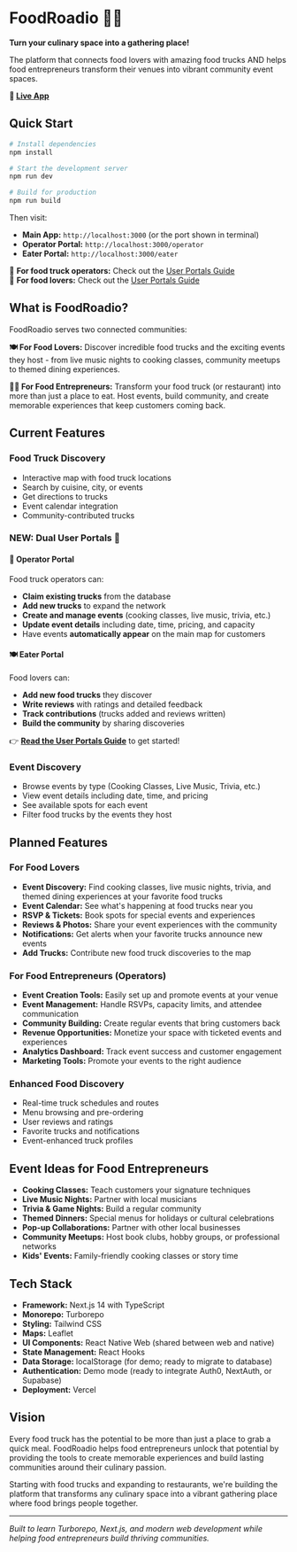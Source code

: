# FoodRoadio 🌮✨

**Turn your culinary space into a gathering place!**

The platform that connects food lovers with amazing food trucks AND helps food entrepreneurs transform their venues into vibrant community event spaces.

**🚀 [Live App](https://foodroadio.vercel.app/)**

## Quick Start

```bash
# Install dependencies
npm install

# Start the development server
npm run dev

# Build for production
npm run build
```

Then visit:
- **Main App:** `http://localhost:3000` (or the port shown in terminal)
- **Operator Portal:** `http://localhost:3000/operator`
- **Eater Portal:** `http://localhost:3000/eater`

📖 **For food truck operators:** Check out the [User Portals Guide](./USER_PORTALS_GUIDE.md)  
📖 **For food lovers:** Check out the [User Portals Guide](./USER_PORTALS_GUIDE.md)

## What is FoodRoadio?

FoodRoadio serves two connected communities:

**🍽️ For Food Lovers:** Discover incredible food trucks and the exciting events they host - from live music nights to cooking classes, community meetups to themed dining experiences.

**👨‍🍳 For Food Entrepreneurs:** Transform your food truck (or restaurant) into more than just a place to eat. Host events, build community, and create memorable experiences that keep customers coming back.

## Current Features

### Food Truck Discovery
- Interactive map with food truck locations
- Search by cuisine, city, or events
- Get directions to trucks
- Event calendar integration
- Community-contributed trucks

### **NEW: Dual User Portals** 🎉

#### 🚚 Operator Portal
Food truck operators can:
- **Claim existing trucks** from the database
- **Add new trucks** to expand the network
- **Create and manage events** (cooking classes, live music, trivia, etc.)
- **Update event details** including date, time, pricing, and capacity
- Have events **automatically appear** on the main map for customers

#### 🍽️ Eater Portal
Food lovers can:
- **Add new food trucks** they discover
- **Write reviews** with ratings and detailed feedback
- **Track contributions** (trucks added and reviews written)
- **Build the community** by sharing discoveries

👉 **[Read the User Portals Guide](./USER_PORTALS_GUIDE.md)** to get started!

### Event Discovery
- Browse events by type (Cooking Classes, Live Music, Trivia, etc.)
- View event details including date, time, and pricing
- See available spots for each event
- Filter food trucks by the events they host

## Planned Features

### For Food Lovers
- **Event Discovery:** Find cooking classes, live music nights, trivia, and themed dining experiences at your favorite food trucks
- **Event Calendar:** See what's happening at food trucks near you
- **RSVP & Tickets:** Book spots for special events and experiences
- **Reviews & Photos:** Share your event experiences with the community
- **Notifications:** Get alerts when your favorite trucks announce new events
- **Add Trucks:** Contribute new food truck discoveries to the map

### For Food Entrepreneurs (Operators)
- **Event Creation Tools:** Easily set up and promote events at your venue
- **Event Management:** Handle RSVPs, capacity limits, and attendee communication
- **Community Building:** Create regular events that bring customers back
- **Revenue Opportunities:** Monetize your space with ticketed events and experiences
- **Analytics Dashboard:** Track event success and customer engagement
- **Marketing Tools:** Promote your events to the right audience

### Enhanced Food Discovery
- Real-time truck schedules and routes
- Menu browsing and pre-ordering
- User reviews and ratings
- Favorite trucks and notifications
- Event-enhanced truck profiles

## Event Ideas for Food Entrepreneurs

- **Cooking Classes:** Teach customers your signature techniques
- **Live Music Nights:** Partner with local musicians
- **Trivia & Game Nights:** Build a regular community
- **Themed Dinners:** Special menus for holidays or cultural celebrations
- **Pop-up Collaborations:** Partner with other local businesses
- **Community Meetups:** Host book clubs, hobby groups, or professional networks
- **Kids' Events:** Family-friendly cooking classes or story time

## Tech Stack

- **Framework:** Next.js 14 with TypeScript
- **Monorepo:** Turborepo
- **Styling:** Tailwind CSS
- **Maps:** Leaflet
- **UI Components:** React Native Web (shared between web and native)
- **State Management:** React Hooks
- **Data Storage:** localStorage (for demo; ready to migrate to database)
- **Authentication:** Demo mode (ready to integrate Auth0, NextAuth, or Supabase)
- **Deployment:** Vercel

## Vision

Every food truck has the potential to be more than just a place to grab a quick meal. FoodRoadio helps food entrepreneurs unlock that potential by providing the tools to create memorable experiences and build lasting communities around their culinary passion.

Starting with food trucks and expanding to restaurants, we're building the platform that transforms any culinary space into a vibrant gathering place where food brings people together.

---

*Built to learn Turborepo, Next.js, and modern web development while helping food entrepreneurs build thriving communities.*